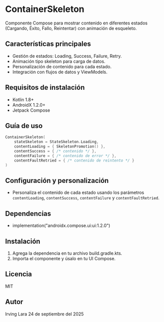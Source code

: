 # ContainerSkeleton

Componente Compose para mostrar contenido en diferentes estados (Cargando, Éxito, Fallo, Reintentar) con animación de esqueleto.

## Características principales
- Gestión de estados: Loading, Success, Failure, Retry.
- Animación tipo skeleton para carga de datos.
- Personalización de contenido para cada estado.
- Integración con flujos de datos y ViewModels.

## Requisitos de instalación
- Kotlin 1.8+
- AndroidX 1.2.0+
- Jetpack Compose

## Guía de uso
```kotlin
ContainerSkeleton(
    stateSkeleton = StateSkeleton.Loading,
    contentLoading = { SkeletonPromotion() },
    contentSuccess = { /* contenido */ },
    contentFailure = { /* contenido de error */ },
    contentFaultRetried = { /* contenido de reintento */ }
)
```

## Configuración y personalización
- Personaliza el contenido de cada estado usando los parámetros `contentLoading`, `contentSuccess`, `contentFailure` y `contentFaultRetried`.

## Dependencias
- implementation("androidx.compose.ui:ui:1.2.0")

## Instalación
1. Agrega la dependencia en tu archivo build.gradle.kts.
2. Importa el componente y úsalo en tu UI Compose.

## Licencia
MIT

## Autor
Irving Lara
24 de septiembre del 2025

